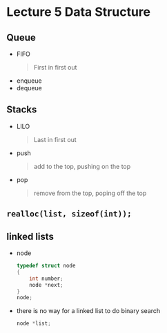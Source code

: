 # Lecture 5 Data Structure

## Queue

-   FIFO
    > First in first out
-   enqueue
-   dequeue

## Stacks

-   LILO
    > Last in first out
-   push
    > add to the top, pushing on the top
-   pop
    > remove from the top, poping off the top

## `realloc(list, sizeof(int));`

## linked lists

-   node
    ```c
    typedef struct node
    {
        int number;
        node *next;
    }
    node;
    ```
- there is no way for a linked list to do binary search
    ```c
    node *list;